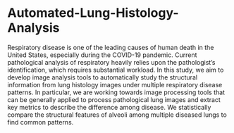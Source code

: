 # Automated-Lung-Histology-Analysis

Respiratory disease is one of the leading causes of human death in the United States, especially during the COVID-19 pandemic. Current pathological analysis of respiratory heavily relies upon the pathologist’s identification, which requires substantial workload. In this study, we aim to develop image analysis tools to automatically study the structural information from lung histology images under multiple respiratory disease patterns. In particular, we are working towards image processing tools that can be generally applied to process pathological lung images and extract key metrics to describe the difference among disease. We statistically compare the structural features of alveoli among multiple diseased lungs to find common patterns. 
